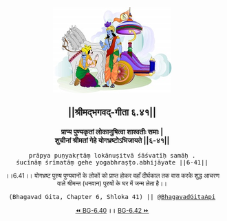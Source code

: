 <center><img src="../../asset/BG.png" alt="#API #bhagavadgitaapi #slok #nodejs #js #api #gitaapi #krishna #hinduism #vedic #ISKCON #shreemadbhagavadgita #technology"/>
<h2>||श्रीमद्‍भगवद्‍-गीता ६.४१||</h2>
<h3>प्राप्य पुण्यकृतां लोकानुषित्वा शाश्वतीः समाः |<br/>शुचीनां श्रीमतां गेहे योगभ्रष्टोऽभिजायते ||६-४१||</h3>
<pre>prāpya puṇyakṛtāṃ lokānuṣitvā śāśvatīḥ samāḥ .<br/>śucīnāṃ śrīmatāṃ gehe yogabhraṣṭo.abhijāyate ||6-41||</pre>
<p>।।6.41।। योगभ्रष्ट पुरुष पुण्यवानों के लोकों को प्राप्त होकर वहाँ दीर्घकाल तक वास करके शुद्ध आचरण वाले श्रीमन्त (धनवान) पुरुषों के घर में जन्म लेता है।।</p>
<pre>(Bhagavad Gita, Chapter 6, Shloka 41) || <a href="https://twitter.com/bhagavadgitaapi">@BhagavadGitaApi</a></pre><a href="../../6/40">⏪  BG-6.40</a><b>        ।।        </b><a href="../../6/42">BG-6.42  ⏩</a></center>